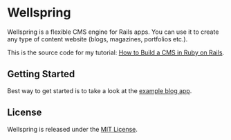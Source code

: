 # Wellspring

Wellspring is a flexible CMS engine for Rails apps. You can use it to create any type of content website (blogs, magazines, portfolios etc.).

This is the source code for my tutorial: [How to Build a CMS in Ruby on Rails](http://pchm.co/tutorial-how-to-build-a-cms-in-ruby-on-rails/).

## Getting Started

Best way to get started is to take a look at the [example blog app](https://github.com/pch/wellspring-example-blog).

## License

Wellspring is released under the [MIT License](http://www.opensource.org/licenses/MIT).
